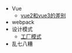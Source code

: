 - Vue
    - [vue2和vue3的差别](./vue/vue2和vue3的差别.md)
- webpack
- 设计模式
  - [工厂模式](./designModel/工厂模式.md)
- 乱七八糟
